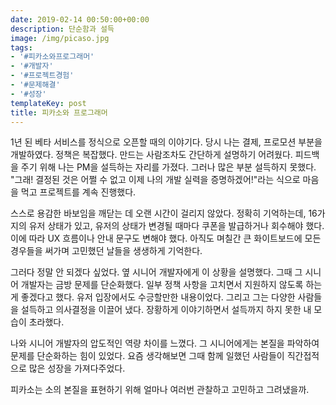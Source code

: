 ```yaml
---
date: 2019-02-14 00:50:00+00:00
description: 단순함과 설득
image: /img/picaso.jpg
tags:
- '#피카소와프로그래머'
- '#개발자'
- '#프로젝트경험'
- '#문제해결'
- '#성장'
templateKey: post
title: 피카소와 프로그래머
---
```


1년 된 베타 서비스를 정식으로 오픈할 때의 이야기다. 당시 나는 결제, 프로모션 부분을 개발하였다. 정책은 복잡했다. 만드는 사람조차도 간단하게 설명하기 어려웠다. 피드백을 주기 위해 나는 PM을 설득하는 자리를 가졌다. 그러나 많은 부분 설득하지 못했다. "그래! 결정된 것은 어쩔 수 없고 이제 나의 개발 실력을 증명하겠어!"라는 식으로 마음을 먹고 프로젝트를 계속 진행했다.

스스로 용감한 바보임을 깨닫는 데 오랜 시간이 걸리지 않았다. 정확히 기억하는데, 16가지의 유저 상태가 있고, 유저의 상태가 변경될 때마다 쿠폰을 발급하거나 회수해야 했다. 이에 따라 UX 흐름이나 안내 문구도 변해야 했다. 아직도 며칠간 큰 화이트보드에 모든 경우들을 써가며 고민했던 날들을 생생하게 기억한다. 

그러다 정말 안 되겠다 싶었다. 옆 시니어 개발자에게 이 상황을 설명했다. 그때 그 시니어 개발자는 금방 문제를 단순화했다. 일부 정책 사항을 고치면서 지원하지 않도록 하는 게 좋겠다고 했다. 유저 입장에서도 수긍할만한 내용이었다. 그리고 그는 다양한 사람들을 설득하고 의사결정을 이끌어 냈다. 장황하게 이야기하면서 설득까지 하지 못한 내 모습이 초라했다.

나와 시니어 개발자의 압도적인 역량 차이를 느꼈다. 그 시니어에게는 본질을 파악하여 문제를 단순화하는 힘이 있었다. 요즘 생각해보면 그때 함께 일했던 사람들이 직간접적으로 많은 성장을 가져다주었다. 

피카소는 소의 본질을 표현하기 위해 얼마나 여러번 관찰하고 고민하고 그려냈을까.